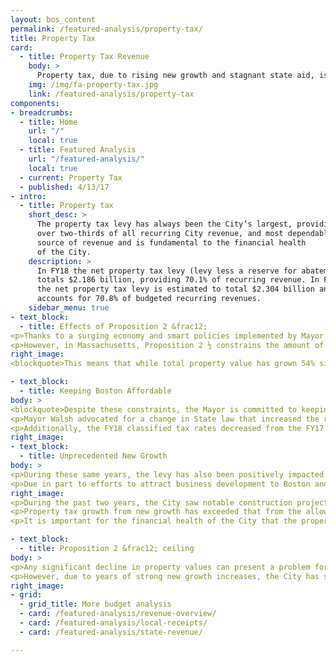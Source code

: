 ```yaml
---
layout: bos_content
permalink: /featured-analysis/property-tax/
title: Property Tax
card:
  - title: Property Tax Revenue
    body: >
      Property tax, due to rising new growth and stagnant state aid, is a larger part of Boston’s revenue.
    img: /img/fa-property-tax.jpg
    link: /featured-analysis/property-tax
components:
- breadcrumbs:
  - title: Home
    url: "/"
    local: true
  - title: Featured Analysis
    url: "/featured-analysis/"
    local: true
  - current: Property Tax
  - published: 4/13/17
- intro:
  - title: Property tax
    short_desc: >
      The property tax levy has always been the City’s largest, providing 
      over two-thirds of all recurring City revenue, and most dependable 
      source of revenue and is fundamental to the financial health 
      of the City. 
    description: >
      In FY18 the net property tax levy (levy less a reserve for abatements) 
      totals $2.186 billion, providing 70.1% of recurring revenue. In FY19, 
      the net property tax levy is estimated to total $2.304 billion and 
      accounts for 70.8% of budgeted recurring revenues.
    sidebar_menu: true    
- text_block:
  - title: Effects of Proposition 2 &frac12;
<p>Thanks to a surging economy and smart policies implemented by Mayor Walsh, property values in Boston continue to rise steadily. In FY17, property values increased by $15.9 billion or 12.4%, and in FY18, property values increased by $9.9 billion or 6.9% to $153.9 billion.</p>
<p>However, in Massachusetts, Proposition 2 ½ constrains the amount of property tax revenue the City can raise each year from its existing tax base. Proposition 2 ½ limits the property tax levy in a city or town to no more than 2.5% of the total fair cash value of all taxable real and personal property.  It also limits the total property tax levy to no more than a 2.5% increase over the prior year’s total levy with certain provisions for new construction.</p>
right_image: 
<blockquote>This means that while total property value has grown 54% since FY14, property tax revenue has grown by only 25%. In each year since FY85, the City has increased its levy by the 2.5% allowable under the limits set forth in Proposition 2 &frac12;</blockquote>

- text_block:
  - title: Keeping Boston Affordable
body: >
<blockquote>Despite these constraints, the Mayor is committed to keeping residential property tax bills down to retain more low and middle class homeowners in the city. Policies the Mayor has pursued are demonstrating success, as residential taxes fall 41% below last year’s statewide average.</blockquote>  
<p>Mayor Walsh advocated for a change in State law that increased the residential exemption limit from 30% to 35% of the average assessed value of all Class One residential properties. This year, the City Council, with the approval of the Mayor, once again chose the maximum exemption allowed by law. The FY18 residential exemption amount increased by $106 over last year’s amount.<p>
<p>Additionally, the FY18 classified tax rates decreased from the FY17 levels, resulting in substantial savings for the City’s residential taxpayers, while still maximizing its taxable levy.</p>
right_image: 
- text_block:
  - title: Unprecedented New Growth
body: >
<p>During these same years, the levy has also been positively impacted by taxable new value or “new growth” that is excluded from the levy limit. New growth can arise from both real and personal property.</p>
<p>Due in part to efforts to attract business development to Boston and grow its housing stock, Boston experienced unprecedented new growth property tax revenue over the past two fiscal years. In FY19, we expect new growth to continue, but will likely not exceed experiences in FY17 and FY18. New growth is expected to be approximately $55.0 million in FY19, which is very high compared to historical levels of new growth seen prior to FY17.</p>
right_image: 
<p>During the past two years, the City saw notable construction projects in the Seaport District, the Fenway area and Brighton Landing enter the tax base. Other major projects such as Clippership Wharf in East Boston and South Bay Town Center in Dorchester will move to completion and impact new growth. A large segment of the new growth being developed in the city is in the form of mixed use developments.  They consist of commercial spaces at the lower levels with larger proportions of residential space above.  During FY18, over 50% of the residential new growth was due to new condominiums created in all neighborhoods in the city.</p>
<p>Property tax growth from new growth has exceeded that from the allowable 2.5% increase in 22 of the last 35 years. However, as was evident during the last recession – new growth revenue is volatile, and depends on the development cycle.</p>
<p>It is important for the financial health of the City that the property tax levy continues to grow, but efforts continue to reduce reliance on the property tax through increasing existing or establishing new local revenue sources.</p>

- text_block:
  - title: Proposition 2 &frac12; ceiling 
body: >
<p>Any significant decline in property values can present a problem for cities as dependent on the property tax as Boston. As property values decreased in the early 1990’s, and the City continued each year to maximize the allowable levy increase under Proposition 2 ½, the levy rapidly approached the levy ceiling of 2.5% of total assessed value. Reaching the 2.5% ceiling would have further limited the City’s capacity to increase the annual levy.</p>
<p>However, due to years of strong new growth increases, the City has some space between its FY18 net effective tax rate of 1.44% and the tax levy ceiling of 2.5%. If the real estate market were to depreciate, the City’s lack of proximity to the 2.5% property tax rate threshold will insulate revenues from an immediate shock. However, if values were depressed long enough, future growth of the property tax would be impaired.</p>
right_image: 
- grid:
  - grid_title: More budget analysis
  - card: /featured-analysis/revenue-overview/
  - card: /featured-analysis/local-receipts/
  - card: /featured-analysis/state-revenue/

---
```

